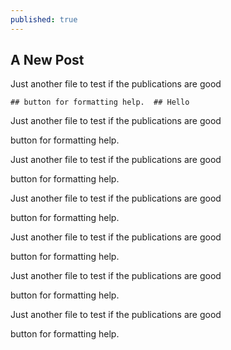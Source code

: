 ```yaml
---
published: true
---
```

## A New Post
Just another file to test if the publications are good

    ## button for formatting help.  ## Hello

Just another file to test if the publications are good

button for formatting help.



Just another file to test if the publications are good

button for formatting help.


Just another file to test if the publications are good

button for formatting help.



Just another file to test if the publications are good

button for formatting help.




Just another file to test if the publications are good

button for formatting help.


Just another file to test if the publications are good

button for formatting help.
